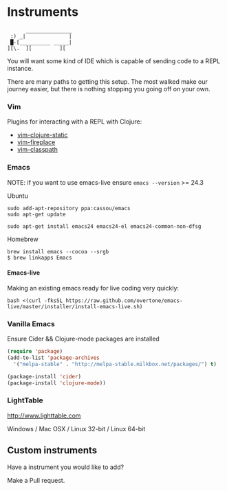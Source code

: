 # Instruments

```
      _______________
 :) _|              |
 █-[__________ _____|
][\.  ][         ][
```

You will want some kind of IDE which is capable of sending code to a REPL instance.

There are many paths to getting this setup.
The most walked make our journey easier,
but there is nothing stopping you going off on your own.

### Vim

Plugins for interacting with a REPL with Clojure:

* [vim-clojure-static](https://github.com/guns/vim-clojure-static)
* [vim-fireplace](https://github.com/tpope/vim-fireplace)
* [vim-classpath](https://github.com/tpope/vim-classpath)


### Emacs

NOTE: if you want to use emacs-live ensure `emacs --version` >= 24.3

Ubuntu

```shell
sudo add-apt-repository ppa:cassou/emacs
sudo apt-get update

sudo apt-get install emacs24 emacs24-el emacs24-common-non-dfsg
````

Homebrew

```shell
brew install emacs --cocoa --srgb
$ brew linkapps Emacs
```

#### Emacs-live

Making an existing emacs ready for live coding very quickly:

```shell
bash <(curl -fksSL https://raw.github.com/overtone/emacs-live/master/installer/install-emacs-live.sh)
```

### Vanilla Emacs

Ensure Cider && Clojure-mode packages are installed

```lisp
(require 'package)
(add-to-list 'package-archives
  '("melpa-stable" . "http://melpa-stable.milkbox.net/packages/") t)

(package-install 'cider)
(package-install 'clojure-mode))
```

### LightTable

http://www.lighttable.com

Windows / Mac OSX / Linux 32-bit / Linux 64-bit

## Custom instruments

Have a instrument you would like to add?

Make a Pull request.
